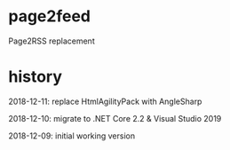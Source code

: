 # page2feed

Page2RSS replacement

# history

2018-12-11: replace HtmlAgilityPack with AngleSharp

2018-12-10: migrate to .NET Core 2.2 & Visual Studio 2019

2018-12-09: initial working version
